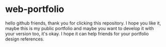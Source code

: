 # web-portfolio
hello github friends, thank you for clicking this repository. 
I hope you like it, maybe this is my public portfolio and maybe you want to develop it with your version too, it's okay.
I hope it can help friends for your portfolio design references.
